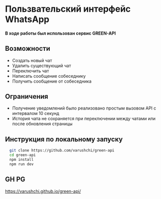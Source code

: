 
# Пользвательский интерфейс WhatsApp
#### В ходе работы был использован сервис GREEN-API

## Возможности

- Создать новый чат
- Удалить существующий чат
- Переключить чат
- Написать сообщение собеседнику
- Получить сообщение от собеседника

## Ограничения

- Получение уведомлений было реализовано простым вызовом API с интервалом 10 секунд
- История чата не сохраняется при переключении между чатами или после обновления страницы

## Инструкция по локальному запуску

```bash
  git clone https://github.com/varushchi/green-api
  cd green-api
  npm install
  npm run dev
```

## GH PG

https://varushchi.github.io/green-api/
